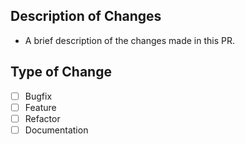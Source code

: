 ## Description of Changes

- A brief description of the changes made in this PR.

## Type of Change

- [ ] Bugfix
- [ ] Feature
- [ ] Refactor
- [ ] Documentation
